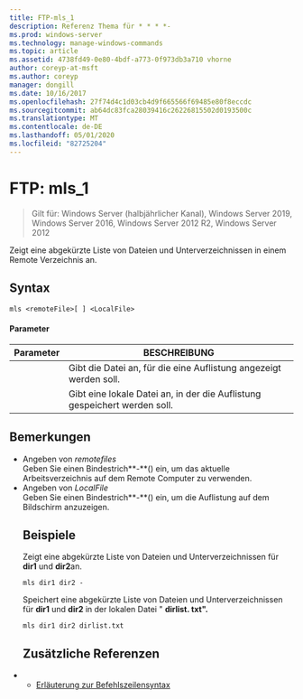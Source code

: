 ```yaml
---
title: FTP-mls_1
description: Referenz Thema für * * * *-
ms.prod: windows-server
ms.technology: manage-windows-commands
ms.topic: article
ms.assetid: 4738fd49-0e80-4bdf-a773-0f973db3a710 vhorne
author: coreyp-at-msft
ms.author: coreyp
manager: dongill
ms.date: 10/16/2017
ms.openlocfilehash: 27f74d4c1d03cb4d9f665566f69485e80f8eccdc
ms.sourcegitcommit: ab64dc83fca28039416c26226815502d0193500c
ms.translationtype: MT
ms.contentlocale: de-DE
ms.lasthandoff: 05/01/2020
ms.locfileid: "82725204"
---
```

# <a name="ftp-mls_1"></a>FTP: mls_1

> Gilt für: Windows Server (halbjährlicher Kanal), Windows Server 2019, Windows Server 2016, Windows Server 2012 R2, Windows Server 2012

Zeigt eine abgekürzte Liste von Dateien und Unterverzeichnissen in einem Remote Verzeichnis an.   
## <a name="syntax"></a>Syntax  
```  
mls <remoteFile>[ ] <LocalFile>  
```  
#### <a name="parameters"></a>Parameter  

|  Parameter   |                       BESCHREIBUNG                       |
|--------------|---------------------------------------------------------|
| <remoteFile> | Gibt die Datei an, für die eine Auflistung angezeigt werden soll. |
| <LocalFile>  |  Gibt eine lokale Datei an, in der die Auflistung gespeichert werden soll.  |

## <a name="remarks"></a>Bemerkungen  
- Angeben von *remotefiles*  
  Geben Sie einen Bindestrich**-**() ein, um das aktuelle Arbeitsverzeichnis auf dem Remote Computer zu verwenden.  
- Angeben von *LocalFile*  
  Geben Sie einen Bindestrich**-**() ein, um die Auflistung auf dem Bildschirm anzuzeigen.  
  ## <a name="examples"></a>Beispiele  
  Zeigt eine abgekürzte Liste von Dateien und Unterverzeichnissen für **dir1** und **dir2**an.  
  ```  
  mls dir1 dir2 -  
  ```  
  Speichert eine abgekürzte Liste von Dateien und Unterverzeichnissen für **dir1** und **dir2** in der lokalen Datei " **dirlist. txt".**  
  ```  
  mls dir1 dir2 dirlist.txt   
  ```  
  ## <a name="additional-references"></a>Zusätzliche Referenzen  
- - [Erläuterung zur Befehlszeilensyntax](command-line-syntax-key.md)  
